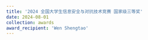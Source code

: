```yaml
---
title: '2024 全国大学生信息安全与对抗技术竞赛 国家级三等奖'  
date: 2024-08-01                             
collection: awards  
award_recipient: 'Wen Shengtao'               
---
```





